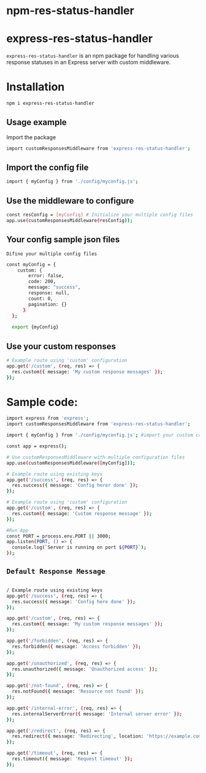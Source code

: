 # npm-res-status-handler


# express-res-status-handler

`express-res-status-handler` is an npm package for handling various response statuses in an Express server with custom middleware. 

# Installation

```bash
npm i express-res-status-handler
```

## Usage example

Import the package

```bash
import customResponsesMiddleware from 'express-res-status-handler';
```

## Import the config file
```bash
import { myConfig } from './config/myconfig.js'; 
```

## Use the middleware to configure
```bash
const resConfig = [myConfig] # Initialize your multiple config files
app.use(customResponsesMiddleware(resConfig)); 
```

## Your config sample json files
```Difine your multiple config files```

```bash
const myConfig = {
    custom: {
        error: false,
        code: 200,
        message: "success",
        response: null,
        count: 0,
        pagination: {}
      }
  };
  
  export {myConfig}
```

## Use your custom responses
```bash
# Example route using 'custom' configuration
app.get('/custom', (req, res) => {
  res.custom({ message: 'My custom response messages' });
});

```


# Sample code:
```bash
import express from 'express';
import customResponsesMiddleware from 'express-res-status-handler';

import { myConfig } from './config/myconfig.js'; #import your custom config

const app = express();

# Use customResponsesMiddleware with multiple configuration files
app.use(customResponsesMiddleware([myConfig]));

# Example route using existing keys
app.get('/success', (req, res) => {
  res.success({ message: 'Config herer done' });
});

# Example route using 'custom' configuration
app.get('/custom', (req, res) => {
  res.custom({ message: 'Custom response message' });
});

#Run App
const PORT = process.env.PORT || 3000;
app.listen(PORT, () => {
  console.log(`Server is running on port ${PORT}`);
});

```

## ```Default Response Message```

```bash

/ Example route using existing keys
app.get('/success', (req, res) => {
  res.success({ message: 'Config here done' });
});

app.get('/custom', (req, res) => {
  res.custom({ message: 'My custom response messages' });
});

app.get('/forbidden', (req, res) => {
  res.forbidden({ message: 'Access forbidden' });
});

app.get('/unauthorized', (req, res) => {
  res.unauthorized({ message: 'Unauthorized access' });
});

app.get('/not-found', (req, res) => {
  res.notFound({ message: 'Resource not found' });
});

app.get('/internal-error', (req, res) => {
  res.internalServerError({ message: 'Internal server error' });
});

app.get('/redirect', (req, res) => {
  res.redirect({ message: 'Redirecting', location: 'https://example.com' });
});

app.get('/timeout', (req, res) => {
  res.timeout({ message: 'Request timeout' });
});

```
